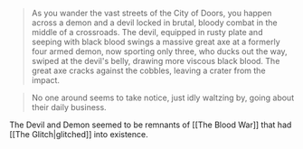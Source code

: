 > As you wander the vast streets of the City of Doors, you happen across a demon and a devil locked in brutal, bloody combat in the middle of a crossroads. The devil, equipped in rusty plate and seeping with black blood swings a massive great axe at a formerly four armed demon, now sporting only three, who ducks out the way, swiped at the devil's belly, drawing more viscous black blood. The great axe cracks against the cobbles, leaving a crater from the impact.

> No one around seems to take notice, just idly waltzing by, going about their daily business.

The Devil and Demon seemed to be remnants of [[The Blood War]] that had [[The Glitch|glitched]] into existence.